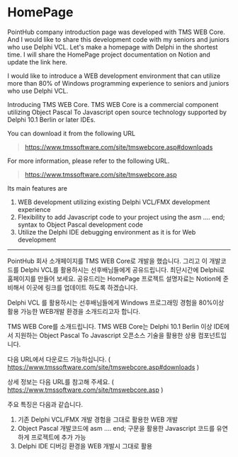 # HomePage
PointHub company introduction page was developed with TMS WEB Core. 
And I would like to share this development code with my seniors and juniors who use Delphi VCL.
Let's make a homepage with Delphi in the shortest time.
I will share the HomePage project documentation on Notion and update the link here.  

I would like to introduce a WEB development environment that can utilize more than 80% of Windows programming experience to seniors and juniors who use Delphi VCL. 

Introducing TMS WEB Core.
TMS WEB Core is a commercial component utilizing Object Pascal To Javascript open source technology supported by Delphi 10.1 Berlin or later IDEs.

You can download it from the following URL
 > https://www.tmssoftware.com/site/tmswebcore.asp#downloads 

For more information, please refer to the following URL.
 > https://www.tmssoftware.com/site/tmswebcore.asp 

Its main features are
1. WEB development utilizing existing Delphi VCL/FMX development experience
2. Flexibility to add Javascript code to your project using the asm .... end; syntax to Object Pascal development code
3. Utilize the Delphi IDE debugging environment as it is for Web development
--------------------------------------
PointHub 회사 소개페이지를 TMS WEB Core로 개발을 했습니다. 
그리고 이 개발코드를 Delphi VCL를 활용하시는 선후배님들에게 공유드립니다.
최단시간에 Delphi로 홈페이지를 만들어 보세요.
공유드리는 HomePage 프로젝트 설명자료는 Notion에 준비해서 이곳에 링크를 업데이트 하도록 하겠습니다.  

Delphi VCL 를 활용하시는 선후배님들에게 Windows 프로그래밍 경험을 80%이상 활용 가능한 WEB개발 환경을 소개드리고자 합니다. 

TMS WEB Core를 소개드립니다.
TMS WEB Core는 Delphi 10.1 Berlin 이상 IDE에서 지원하는 Object Pascal To Javascript 오픈소스 기술을 활용한 상용 컴포넌트입니다.

다음 URL에서 다운로드 가능하십니다.
 ( https://www.tmssoftware.com/site/tmswebcore.asp#downloads )

상세 정보는 다음 URL를 참고해 주세요.
( https://www.tmssoftware.com/site/tmswebcore.asp )

주요 특징은 다음과 같습니다.
1. 기존 Delphi VCL/FMX 개발
경험을 그대로 활용한 WEB 개발
2. Object Pascal 개발코드에 asm .... end; 구문을 활용한 Javascript 코드를 유연하게 프로젝트에 추가 가능
3. Delphi IDE 디버깅 환경을 WEB 개발시 그대로 활용


